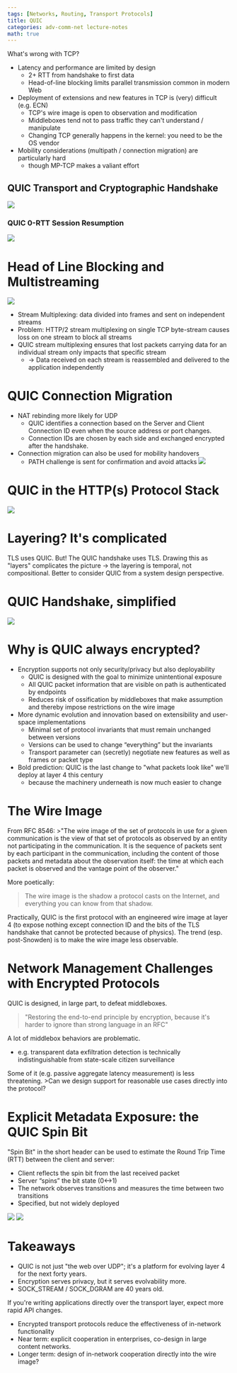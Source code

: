 ```yaml
---
tags: [Networks, Routing, Transport Protocols]
title: QUIC
categories: adv-comm-net lecture-notes
math: true
---
```


What's wrong with TCP?

- Latency and performance are limited by design
  - 2+ RTT from handshake to first data
  - Head-of-line blocking limits parallel transmission common in modern Web
- Deployment of extensions and new features in TCP is (very) difficult (e.g. ECN)
  - TCP's wire image is open to observation and modification
  - Middleboxes tend not to pass traffic they can't understand / manipulate
  - Changing TCP generally happens in the kernel: you need to be the OS vendor
- Mobility considerations (multipath / connection migration) are particularly hard
  - though MP-TCP makes a valiant effort

## QUIC Transport and Cryptographic Handshake

![](/assets/img/Pasted%20image%2020240116210217.png)

### QUIC 0-RTT Session Resumption

![](/assets/img/Pasted%20image%2020240116210254.png)

# Head of Line Blocking and Multistreaming

![](/assets/img/Pasted%20image%2020240116210307.png)

- Stream Multiplexing: data divided into frames and sent on independent streams
- Problem: HTTP/2 stream multiplexing on single TCP byte-stream causes loss on one stream to block all streams
- QUIC stream multiplexing ensures that lost packets carrying data for an individual stream only impacts that specific stream
  - → Data received on each stream is reassembled and delivered to the application independently

# QUIC Connection Migration

- NAT rebinding more likely for UDP
  - QUIC identifies a connection based on the Server and Client Connection ID even when the source address or port changes.
  - Connection IDs are chosen by each side and exchanged encrypted after the handshake.
- Connection migration can also be used for mobility handovers
  - PATH challenge is sent for confirmation and avoid attacks ![](/assets/img/Pasted%20image%2020240116210409.png)

# QUIC in the HTTP(s) Protocol Stack

![](/assets/img/Pasted%20image%2020240116210422.png)

# Layering? It's complicated

TLS uses QUIC. But! The QUIC handshake uses TLS. Drawing this as "layers" complicates the picture → the layering is temporal, not compositional. Better to consider QUIC from a system design perspective.

# QUIC Handshake, simplified

![](/assets/img/Pasted%20image%2020240116210751.png)

# Why is QUIC always encrypted?

- Encryption supports not only security/privacy but also deployability
  - QUIC is designed with the goal to minimize unintentional exposure
  - All QUIC packet information that are visible on path is authenticated by endpoints
  - Reduces risk of ossification by middleboxes that make assumption and thereby impose restrictions on the wire image
- More dynamic evolution and innovation based on extensibility and user-space implementations
  - Minimal set of protocol invariants that must remain unchanged between versions
  - Versions can be used to change “everything” but the invariants
  - Transport parameter can (secretly) negotiate new features as well as frames or packet type
- Bold prediction: QUIC is the last change to "what packets look like" we'll deploy at layer 4 this century
  - because the machinery underneath is now much easier to change

# The Wire Image

From RFC 8546: >"The wire image of the set of protocols in use for a given communication is the view of that set of protocols as observed by an entity not participating in the communication. It is the sequence of packets sent by each participant in the communication, including the content of those packets and metadata about the observation itself: the time at which each packet is observed and the
vantage point of the observer."

More poetically:

> The wire image is the shadow a protocol casts on the Internet, and everything you can know from that shadow.

Practically, QUIC is the first protocol with an engineered wire image at layer 4 (to expose nothing except connection ID and the bits of the TLS handshake that cannot be protected because of physics). The trend (esp. post-Snowden) is to make the wire image less observable.

# Network Management Challenges with Encrypted Protocols

QUIC is designed, in large part, to defeat middleboxes.

> "Restoring the end-to-end principle by encryption, because it's harder to ignore than strong language in an RFC"

A lot of middlebox behaviors are problematic.

- e.g. transparent data exfiltration detection is technically indistinguishable from state-scale citizen surveillance

Some of it (e.g. passive aggregate latency measurement) is less threatening. >Can we design support for reasonable use cases directly into the protocol?

# Explicit Metadata Exposure: the QUIC Spin Bit

"Spin Bit" in the short header can be used to estimate the Round Trip Time (RTT) between the client and server:

- Client reflects the spin bit from the last received packet
- Server “spins” the bit state (0<->1)
- The network observes transitions and measures the time between two transitions
- Specified, but not widely deployed

![](/assets/img/Pasted%20image%2020240116211350.png) ![](/assets/img/Pasted%20image%2020240116211356.png)

# Takeaways

- QUIC is not just "the web over UDP"; it's a platform for evolving layer 4 for the next forty years.
- Encryption serves privacy, but it serves evolvability more.
- SOCK_STREAM / SOCK_DGRAM are 40 years old.

If you're writing applications directly over the transport layer, expect more rapid API changes.

- Encrypted transport protocols reduce the effectiveness of in-network functionality
- Near term: explicit cooperation in enterprises, co-design in large content networks.
- Longer term: design of in-network cooperation directly into the wire image?
